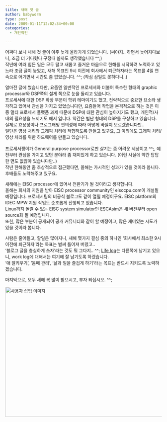 ```yaml
---
title: 새해 첫 글
author: babyworm
type: post
date: 2009-01-11T12:02:34+00:00
categories:
  - 개인적인

---
```

어쩌다 보니 새해 첫 글이 아주 늦게 올라가게 되었습니다. (써야지.. 하면서 늦어지다보니, 조금 더 기다렸다 구정때 쓸까도 생각했습니다 ^^;)  
작년에 여러 힘든 일은 모두 털고 새롭고 즐거운 마음으로 한해를 시작하려 노력하고 있느라 조금 글이 늦었고, 새해 목표인 9시 이전에 회사에서 퇴근하자라는 목표를 4일 연속으로 어기면서 시간도 좀 없었습니다. ^^; (작심 삼일도 못하다니..)

  


얼마전 글에 썼습니다만, 요즘엔 일반적인 프로세서와 더불어 특수한 형태의 graphic processor와 DSP쪽의 설계 쪽으로 눈을 돌리고 있습니다.  
프로세서에 대한 DSP 확장 부분이 학위 테마이기도 했고, 전략적으로 중요한 요소라 생각하고 있어서 관심을 가지고 있었습니다만, 요즘들어 작업을 본격적으로 하는 것은 이종 멀티 프로세서 플랫폼 과제 때문에 DSP에 대한 관심이 높아지기도 했고, 개인적/사내의 필요성을 느끼기도 해서 입니다. 약간은 별난 형태의 DSP를 구상하고 있습니다. 실제로 효용성이나 프로그래밍 편의성에 따라 어떻게 바뀔지 모르겠습니다만..  
일단은 영상 처리와 그래픽 처리에 적합하도록 만들고 있구요, 그 이외에도 그래픽 처리/영상 처리를 위한 하드웨어를 만들고 있습니다.  
&nbsp;  
프로세서쟁이가 General purpose processor로만 살기는 좀 어려운 세상이고 ^^;, 예전부터 관심을 가지고 있던 분야라 좀 재미있게 하고 있습니다. (이런 사실에 약간 답답한 면도 없잖아 있습니다만..)  
작년 한해동안 좀 추상적으로 접근했다면, 올해는 가시적인 성과가 있을 것이라 봅니다. 후배들도 노력해주고 있구요.

  


새해에는 EISC processor에 있어서 전환기가 될 것이라고 생각합니다.  
올해는 회사의 지원을 받아 EISC processor community인 eisccpu.com이 개설될 예정입니다. 프로세서팀의 비공식 블로그도 같이 열릴 예정이구요. EISC platform의 IDEC MPW 지원 작업도 순조롭게 진행되고 있습니다.  
Linux까지 돌릴 수 있는 EISC system simulator인 ESCAsim은 새 버전부터 open source화 될 예정입니다.  
또한, 많은 부분이 공개되어 공개 커뮤니티와 같이 할 예정이고, 많은 재미있는 시도가 있을 것이라 봅니다.  
  
사람은 줄어들고, 할일은 많아지니, 새해 몇가지 결심 중의 하나인 &#8216;회사에서 최소한 9시 이전에 퇴근하자&#8217;라는 목표는 벌써 틀어져 버렸고..  
&#8216;블로그 글을 충실하게 쓰자&#8217;라는 것도 뭐 그다지.. ^^; <A href="http://babyworm.tistory.com" target=_blank>Life log</A>는 다른쪽에 남기고 있으니, work log에 대해서는 여기에 잘 남기도록 하겠습니다.  
&#8216;애 잘키우기&#8217;, &#8216;몸매 관리&#8217;, &#8216;삶과 일을 즐겁게 하기&#8217;라는 목표는 반드시 지키도록 노력하겠습니다.  
  
마지막으로, 모두 새해 복 많이 받으시고, 부자 되십시오. ^^;  
  
<img loading="lazy" decoding="async" src="https://i0.wp.com/babyworm.net/wordpress/wp-content/uploads/1/cfile3.uf.146033474D6A7B0D19DAD2.jpg?resize=625%2C418" class="aligncenter" width="625" height="418" alt="사용자 삽입 이미지" data-recalc-dims="1" />